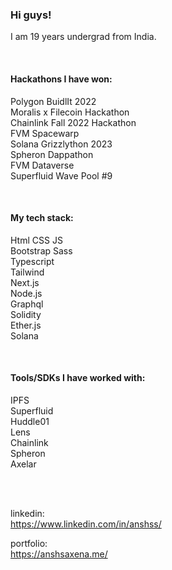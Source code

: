 ### Hi guys!
I am 19 years undergrad from India. 

</br>

#### Hackathons I have won:
Polygon BuidlIt 2022 </br>
Moralis x Filecoin Hackathon </br>
Chainlink Fall 2022 Hackathon </br>
FVM Spacewarp </br>
Solana Grizzlython 2023 </br>
Spheron Dappathon </br>
FVM Dataverse </br>
Superfluid Wave Pool #9</br>


</br>

#### My tech stack:
Html CSS JS </br>
Bootstrap Sass </br>
Typescript </br>
Tailwind </br>
Next.js </br>
Node.js </br>
Graphql </br> 
Solidity </br>
Ether.js </br>
Solana </br>

</br>

#### Tools/SDKs I have worked with:
IPFS </br>
Superfluid </br>
Huddle01 </br>
Lens </br>
Chainlink </br>
Spheron </br>
Axelar </br>


</br>
</br>


linkedin: </br>
https://www.linkedin.com/in/anshss/

portfolio: </br>
https://anshsaxena.me/

